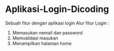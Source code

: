 # Aplikasi-Login-Dicoding
Sebuah fitur dengan aplikasi login
Alur fitur Login :
1. Memasukan nemail dan password
2. Memvalidasi masukan
3. Menampilkan halaman home
